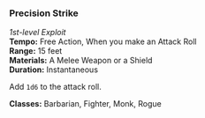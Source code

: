 ### Precision Strike
*1st-level Exploit*  
**Tempo:** Free Action, When you make an Attack Roll  
**Range:** 15 feet  
**Materials:** A Melee Weapon or a Shield  
**Duration:** Instantaneous

Add `1d6` to the attack roll.

**Classes:** Barbarian, Fighter, Monk, Rogue